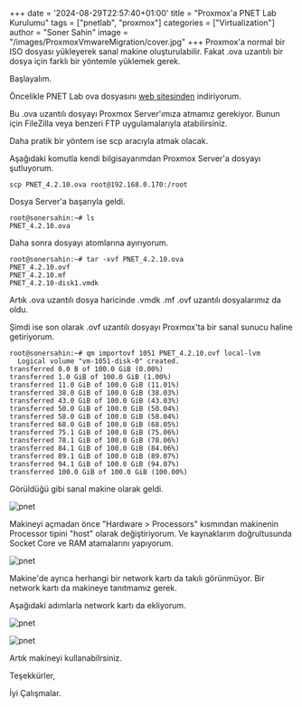 +++
date = '2024-08-29T22:57:40+01:00'
title = "Proxmox'a PNET Lab Kurulumu"
tags = ["pnetlab", "proxmox"]
categories = ["Virtualization"]
author = "Soner Sahin"
image = "/images/ProxmoxVmwareMigration/cover.jpg"
+++
Proxmox'a normal bir ISO dosyası yükleyerek sanal makine oluşturulabilir. Fakat .ova uzantılı bir dosya için farklı bir yöntemle yüklemek gerek. 

Başlayalım.

Öncelikle PNET Lab ova dosyasını [web sitesinden](https://pnetlab.com/pages/download) indiriyorum. 

Bu .ova uzantılı dosyayı Proxmox Server'ımıza atmamız gerekiyor. Bunun için FileZilla veya benzeri FTP uygulamalarıyla atabilirsiniz. 

Daha pratik bir yöntem ise scp aracıyla atmak olacak.

Aşağıdaki komutla kendi bilgisayarımdan Proxmox Server'a dosyayı şutluyorum. 

```
scp PNET_4.2.10.ova root@192.168.0.170:/root
```

Dosya Server'a başarıyla geldi.

```
root@sonersahin:~# ls
PNET_4.2.10.ova
```

Daha sonra dosyayı atomlarına ayırıyorum.

```
root@sonersahin:~# tar -xvf PNET_4.2.10.ova
PNET_4.2.10.ovf
PNET_4.2.10.mf
PNET_4.2.10-disk1.vmdk
```

Artık .ova uzantılı dosya haricinde .vmdk .mf .ovf uzantılı dosyalarımız da oldu.

Şimdi ise son olarak .ovf uzantılı dosyayı Proxmox'ta bir sanal sunucu haline getiriyorum.

```
root@sonersahin:~# qm importovf 1051 PNET_4.2.10.ovf local-lvm
  Logical volume "vm-1051-disk-0" created.
transferred 0.0 B of 100.0 GiB (0.00%)
transferred 1.0 GiB of 100.0 GiB (1.00%)
transferred 11.0 GiB of 100.0 GiB (11.01%)
transferred 38.0 GiB of 100.0 GiB (38.03%)
transferred 43.0 GiB of 100.0 GiB (43.03%)
transferred 50.0 GiB of 100.0 GiB (50.04%)
transferred 58.0 GiB of 100.0 GiB (58.04%)
transferred 68.0 GiB of 100.0 GiB (68.05%)
transferred 75.1 GiB of 100.0 GiB (75.06%)
transferred 78.1 GiB of 100.0 GiB (78.06%)
transferred 84.1 GiB of 100.0 GiB (84.06%)
transferred 89.1 GiB of 100.0 GiB (89.07%)
transferred 94.1 GiB of 100.0 GiB (94.07%)
transferred 100.0 GiB of 100.0 GiB (100.00%)
```

Görüldüğü gibi sanal makine olarak geldi.

![pnet](/images/ProxmoxPnetLab/1.png)

Makineyi açmadan önce "Hardware > Processors" kısmından makinenin Processor tipini "host" olarak değiştiriyorum. Ve kaynaklarım doğrultusunda Socket Core ve RAM atamalarını yapıyorum.

![pnet](/images/ProxmoxPnetLab/2.png)

Makine'de ayrıca herhangi bir network kartı da takılı görünmüyor. Bir network kartı da makineye tanıtmamız gerek.

Aşağıdaki adımlarla network kartı da ekliyorum.

![pnet](/images/ProxmoxPnetLab/4.png)

![pnet](/images/ProxmoxPnetLab/3.png)

Artık makineyi kullanabilrsiniz.

Teşekkürler,

İyi Çalışmalar.